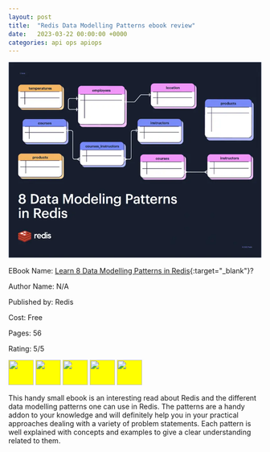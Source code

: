 ```yaml
---
layout: post
title:  "Redis Data Modelling Patterns ebook review"
date:   2023-03-22 00:00:00 +0000
categories: api ops apiops
---
```

![Learn 8 Data Modelling Patterns in Redis](../assets/post_images/2023-03-22/8-data-modeling-patterns-in-redis-feature.webp)

EBook Name: [Learn 8 Data Modelling Patterns in Redis](https://redis.com/docs/8-data-modeling-patterns-in-redis/){:target="_blank"}?

Author Name: N/A

Published by: Redis

Cost: Free

Pages: 56

Rating: 5/5

<img style="background-color: yellow;" src="https://raw.githubusercontent.com/FortAwesome/Font-Awesome/6.x/svgs/solid/star.svg" width="50" height="50">
<img style="background-color: yellow;" src="https://raw.githubusercontent.com/FortAwesome/Font-Awesome/6.x/svgs/solid/star.svg" width="50" height="50">
<img style="background-color: yellow;" src="https://raw.githubusercontent.com/FortAwesome/Font-Awesome/6.x/svgs/solid/star.svg" width="50" height="50">
<img style="background-color: yellow;" src="https://raw.githubusercontent.com/FortAwesome/Font-Awesome/6.x/svgs/solid/star.svg" width="50" height="50">
<img style="background-color: yellow;" src="https://raw.githubusercontent.com/FortAwesome/Font-Awesome/6.x/svgs/solid/star.svg" width="50" height="50">

This handy small ebook is an interesting read about Redis and the different data modelling patterns one can use in Redis. The patterns are a handy addon to your knowledge and will definitely help you in your practical approaches dealing with a variety of problem statements. Each pattern is well explained with concepts and examples to give a clear understanding related to them.